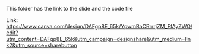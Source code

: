 This folder has the link to the slide and the code file

Link: https://www.canva.com/design/DAFgp8E_65k/YpwmBaCRrrrjZM_FfAyZWQ/edit?utm_content=DAFgp8E_65k&utm_campaign=designshare&utm_medium=link2&utm_source=sharebutton

